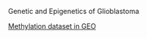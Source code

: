 Genetic and Epigenetics of Glioblastoma

[Methylation dataset in GEO](https://www.ncbi.nlm.nih.gov/geo/browse/?view=series&search=glioblastoma&type=16&display=20&sort=samples)
